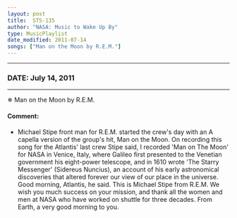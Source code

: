 ```yaml
---
layout: post
title:  STS-135
author: "NASA: Music to Wake Up By"
type: MusicPlaylist
date_modified: 2011-07-14
songs: ["Man on the Moon by R.E.M."]
---
```


----
### DATE: July 14, 2011
----
✵ Man on the Moon by R.E.M.

#### Comment:
* Michael Stipe front man for R.E.M. started  the crew's day with an A capella version of the group's hit, Man on the Moon. On recording this song for the Atlantis' last crew Stipe said, I recorded 'Man on The Moon' for NASA in Venice, Italy, where Galileo first presented to the Venetian government his eight-power telescope, and in 1610 wrote 'The Starry Messenger' (Sidereus Nuncius), an account of his early astronomical discoveries that altered forever our view of our place in the universe. Good morning, Atlantis, he said. This is Michael Stipe from R.E.M. We wish you much success on your mission, and thank all the women and men at NASA who have worked on shuttle for three decades. From Earth, a very good morning to you.



<br/>
<center>
	<a target="_blank"
	   href="https://twitter.com/intent/tweet?hashtags=Space,NASA,Playlist,NASAWakeupCalls,SpaceProgram&text=🚀 {{ page.author}}, '{{ page.songs.first }}' {{ page.title }}, {{ page.date | date: '%B %d, %Y' }}. {{ site.url }}{{ page.url }}&via=nasawakeupcalls"><i class="fab fa-twitter" alt="Tweet this page" style="font-size: 1.3em;"></i></a>
	&nbsp; 	<i class="fas fa-user-astronaut" style="font-size: 1.5em;"></i> &nbsp;
    <a id="custom_amazon_link"
       type="amzn" search="#"
       category="popular music">
    <i class="fab fa-amazon" style="font-size: 1.3em;"></i></a>
</center>

<!-- Randomly resolve an individual entry from a song array -->
<script src="/assets/javascript/seedrandom.min.js"></script>
<script>
  var wake_me_up = ["Man on the Moon by R.E.M."];
  var prng = new Math.seedrandom();
  function randomSong() {
    song = wake_me_up[Math.floor(Math.random() * wake_me_up.length)];
    var amazon_link = document.getElementById("custom_amazon_link");
    amazon_link.setAttribute("search", song);
  }
  window.onload = randomSong();
</script>

